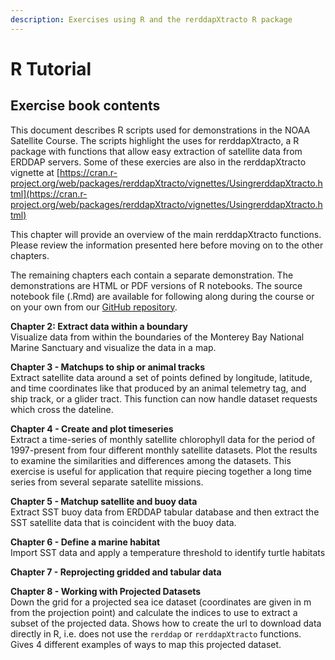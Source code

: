 ```yaml
---
description: Exercises using R and the rerddapXtracto R package
---
```


# R Tutorial

## Exercise book contents

This document describes R scripts used for demonstrations in the NOAA Satellite Course. The scripts highlight the uses for rerddapXtracto, a R package with functions that allow easy extraction of satellite data from ERDDAP servers. Some of these exercies are also in the rerddapXtracto vignette at [https://cran.r-project.org/web/packages/rerddapXtracto/vignettes/UsingrerddapXtracto.html](https://cran.r-project.org/web/packages/rerddapXtracto/vignettes/UsingrerddapXtracto.html)

This chapter will provide an overview of the main rerddapXtracto functions. Please review the information presented here before moving on to the other chapters.

The remaining chapters each contain a separate demonstration. The demonstrations are HTML or PDF versions of R notebooks. The source notebook file \(.Rmd\) are available for following along during the course or on your own from our [GitHub repository](https://github.com/CoastWatch-WestCoast/r_code).

**Chapter 2: Extract data within a boundary**  
 Visualize data from within the boundaries of the Monterey Bay National Marine Sanctuary and visualize the data in a map.

**Chapter 3 - Matchups to ship or animal tracks**  
 Extract satellite data around a set of points defined by longitude, latitude, and time coordinates like that produced by an animal telemetry tag, and ship track, or a glider tract. This function can now handle dataset requests which cross the dateline.

**Chapter 4 - Create and plot timeseries**  
 Extract a time-series of monthly satellite chlorophyll data for the period of 1997-present from four different monthly satellite datasets. Plot the results to examine the similarities and differences among the datasets. This exercise is useful for application that require piecing together a long time series from several separate satellite missions.

**Chapter 5 - Matchup satellite and buoy data**  
Extract SST buoy data from ERDDAP tabular database and then extract the SST satellite data that is coincident with the buoy data.

**Chapter 6 - Define a marine habitat**  
 Import SST data and apply a temperature threshold to identify turtle habitats

**Chapter 7 - Reprojecting gridded and tabular data**

**Chapter 8 - Working with Projected Datasets**  
Down the grid for a projected sea ice dataset \(coordinates are given in m from the projection point\) and calculate the indices to use to extract a subset of the projected data. Shows how to create the url to download data directly in R, i.e. does not use the `rerddap` or `rerddapXtracto` functions. Gives 4 different examples of ways to map this projected dataset.

